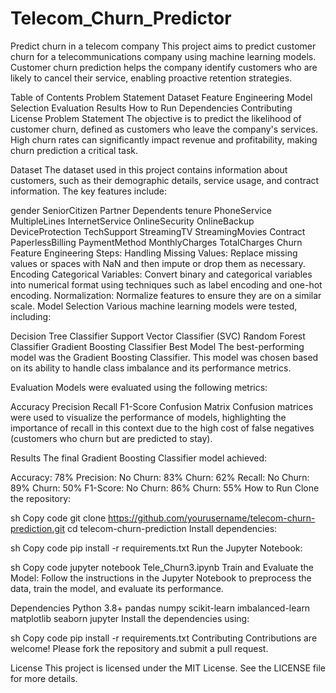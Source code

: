 # Telecom_Churn_Predictor
Predict churn in a telecom company
This project aims to predict customer churn for a telecommunications company using machine learning models. Customer churn prediction helps the company identify customers who are likely to cancel their service, enabling proactive retention strategies.

Table of Contents
Problem Statement
Dataset
Feature Engineering
Model Selection
Evaluation
Results
How to Run
Dependencies
Contributing
License
Problem Statement
The objective is to predict the likelihood of customer churn, defined as customers who leave the company's services. High churn rates can significantly impact revenue and profitability, making churn prediction a critical task.

Dataset
The dataset used in this project contains information about customers, such as their demographic details, service usage, and contract information. The key features include:

gender
SeniorCitizen
Partner
Dependents
tenure
PhoneService
MultipleLines
InternetService
OnlineSecurity
OnlineBackup
DeviceProtection
TechSupport
StreamingTV
StreamingMovies
Contract
PaperlessBilling
PaymentMethod
MonthlyCharges
TotalCharges
Churn
Feature Engineering
Steps:
Handling Missing Values: Replace missing values or spaces with NaN and then impute or drop them as necessary.
Encoding Categorical Variables: Convert binary and categorical variables into numerical format using techniques such as label encoding and one-hot encoding.
Normalization: Normalize features to ensure they are on a similar scale.
Model Selection
Various machine learning models were tested, including:

Decision Tree Classifier
Support Vector Classifier (SVC)
Random Forest Classifier
Gradient Boosting Classifier
Best Model
The best-performing model was the Gradient Boosting Classifier. This model was chosen based on its ability to handle class imbalance and its performance metrics.

Evaluation
Models were evaluated using the following metrics:

Accuracy
Precision
Recall
F1-Score
Confusion Matrix
Confusion matrices were used to visualize the performance of models, highlighting the importance of recall in this context due to the high cost of false negatives (customers who churn but are predicted to stay).

Results
The final Gradient Boosting Classifier model achieved:

Accuracy: 78%
Precision:
No Churn: 83%
Churn: 62%
Recall:
No Churn: 89%
Churn: 50%
F1-Score:
No Churn: 86%
Churn: 55%
How to Run
Clone the repository:

sh
Copy code
git clone https://github.com/yourusername/telecom-churn-prediction.git
cd telecom-churn-prediction
Install dependencies:

sh
Copy code
pip install -r requirements.txt
Run the Jupyter Notebook:

sh
Copy code
jupyter notebook Tele_Churn3.ipynb
Train and Evaluate the Model:
Follow the instructions in the Jupyter Notebook to preprocess the data, train the model, and evaluate its performance.

Dependencies
Python 3.8+
pandas
numpy
scikit-learn
imbalanced-learn
matplotlib
seaborn
jupyter
Install the dependencies using:

sh
Copy code
pip install -r requirements.txt
Contributing
Contributions are welcome! Please fork the repository and submit a pull request.

License
This project is licensed under the MIT License. See the LICENSE file for more details.
